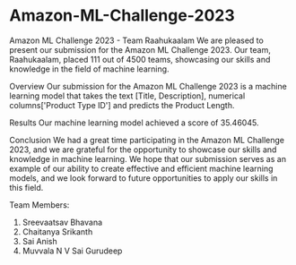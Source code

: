 # Amazon-ML-Challenge-2023

Amazon ML Challenge 2023 - Team Raahukaalam
We are pleased to present our submission for the Amazon ML Challenge 2023. Our team, Raahukaalam, placed 111 out of 4500 teams, showcasing our skills and knowledge in the field of machine learning.

Overview
Our submission for the Amazon ML Challenge 2023 is a machine learning model that takes the text [Title, Description], numerical columns['Product Type ID'] and predicts the Product Length.

Results
Our machine learning model achieved a score of 35.46045. 

Conclusion
We had a great time participating in the Amazon ML Challenge 2023, and we are grateful for the opportunity to showcase our skills and knowledge in machine learning. We hope that our submission serves as an example of our ability to create effective and efficient machine learning models, and we look forward to future opportunities to apply our skills in this field.

Team Members:

1. Sreevaatsav Bhavana
2. Chaitanya Srikanth
3. Sai Anish
4. Muvvala N V Sai Gurudeep
